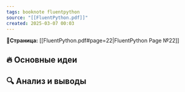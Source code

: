 ```yaml
---
tags: booknote fluentpython
source: "[[FluentPython.pdf]]"
created: 2025-03-07 00:03
---
```

**📝Страница:** [[FluentPython.pdf#page=22|FluentPython Page №22]]  

## 🔥 Основные идеи 




## 🔍 Анализ и выводы  





